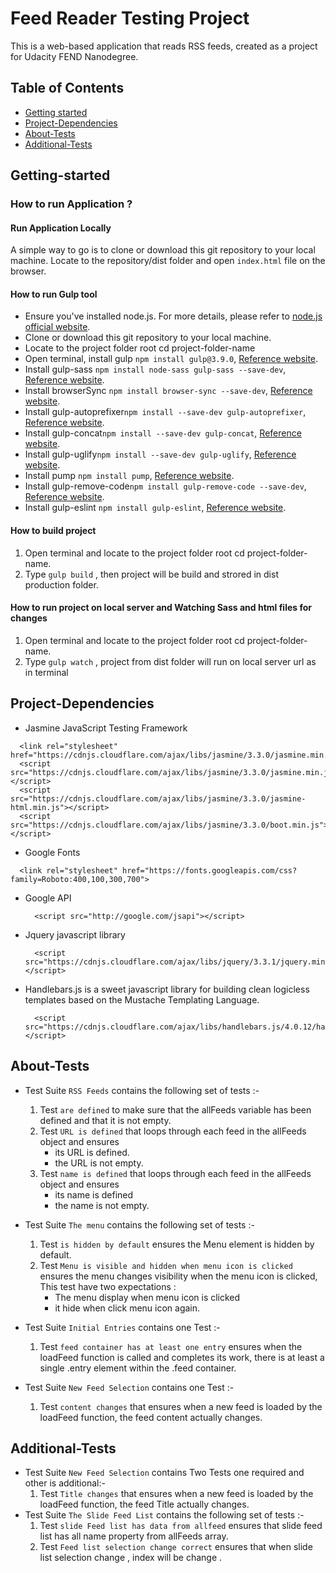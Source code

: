 # Feed Reader Testing Project
 This is a web-based application that reads RSS feeds, created as a project for Udacity FEND Nanodegree.
## Table of Contents
 * [Getting started](#Getting-started)
 * [Project-Dependencies](#Project-Dependencies)
 * [About-Tests ](#About-Tests )
 * [Additional-Tests](#Additional-Tests)

## Getting-started
### How to run Application ?
#### Run Application Locally ####
 A simple way to go is to clone or download this git repository to your local machine.
 Locate to the repository/dist folder and open `index.html` file  on the browser.
#### How to run Gulp tool ####
* Ensure you've installed node.js. For more details, please refer to [node.js official website](https://nodejs.org/en/).
* Clone or download this git repository to your local machine.
* Locate to the project folder root cd project-folder-name
* Open terminal, install gulp ```npm install gulp@3.9.0```, [Reference website](https://libraries.io/npm/gulp/3.9.0).
* Install gulp-sass ```npm install node-sass gulp-sass --save-dev```, [Reference website](https://www.npmjs.com/package/gulp-sass).
* Install browserSync ```npm install browser-sync --save-dev```, [Reference website](https://www.browsersync.io/docs#installation).
* Install gulp-autoprefixer```npm install --save-dev gulp-autoprefixer```, [Reference website](https://www.npmjs.com/package/gulp-autoprefixer).
* Install gulp-concat```npm install --save-dev gulp-concat```, [Reference website](https://www.npmjs.com/package/gulp-concat).
* Install gulp-uglify```npm install --save-dev gulp-uglify```, [Reference website](https://www.npmjs.com/package/gulp-uglify).
* Install pump ```npm install pump```, [Reference website](https://www.npmjs.com/package/pump).
* Install gulp-remove-code```npm install gulp-remove-code --save-dev```, [Reference website](https://www.npmjs.com/package/gulp-remove-code).
* Install gulp-eslint ```npm install gulp-eslint```, [Reference website](https://www.npmjs.com/package/gulp-eslint).
#### How to build project ####
1. Open terminal and locate to the project folder root cd project-folder-name.
2. Type ```gulp build``` , then project will be build and strored in dist production folder.
#### How to run project on local server and Watching Sass and html files for changes ####
1. Open terminal and locate to the project folder root cd project-folder-name.
2. Type ```gulp watch``` , project from dist folder will run on local server url as in terminal
## Project-Dependencies
 * Jasmine JavaScript Testing Framework
  ```
    <link rel="stylesheet" href="https://cdnjs.cloudflare.com/ajax/libs/jasmine/3.3.0/jasmine.min.css">
    <script src="https://cdnjs.cloudflare.com/ajax/libs/jasmine/3.3.0/jasmine.min.js"></script>
    <script src="https://cdnjs.cloudflare.com/ajax/libs/jasmine/3.3.0/jasmine-html.min.js"></script>
    <script src="https://cdnjs.cloudflare.com/ajax/libs/jasmine/3.3.0/boot.min.js"></script>
  ```
 * Google Fonts
  ```
    <link rel="stylesheet" href="https://fonts.googleapis.com/css?family=Roboto:400,100,300,700">
  ```
 * Google API
   ```
     <script src="http://google.com/jsapi"></script>
   ```
 * Jquery javascript library
   ```
     <script src="https://cdnjs.cloudflare.com/ajax/libs/jquery/3.3.1/jquery.min.js"></script>
   ```
 * Handlebars.js is a sweet javascript library for building clean logicless templates based on the Mustache Templating Language.
    ```
      <script src="https://cdnjs.cloudflare.com/ajax/libs/handlebars.js/4.0.12/handlebars.min.js"></script>
    ```
## About-Tests

 * Test Suite ```RSS Feeds``` contains the following set of tests :-
    1. Test ```are defined``` to make sure that the allFeeds variable has been defined and that it is not empty.
    2. Test ```URL is defined``` that loops through each feed in the allFeeds object and ensures
       * its URL is defined.
       * the URL is not empty.
    3. Test ```name is defined``` that loops through each feed in the allFeeds object and ensures
       * its name is defined
       * the name is not empty.

 * Test Suite ```The menu``` contains the following set of tests :-
     1. Test ```is hidden by default``` ensures the Menu element is hidden by default.
     2. Test ```Menu is visible and hidden when menu icon is clicked``` ensures the menu changes visibility when the menu icon is clicked, This test have two expectations :
        * The menu display when menu icon is clicked
        * it hide when click menu icon again.
 * Test Suite ```Initial Entries``` contains one Test :-
      1. Test ```feed container has at least one entry``` ensures when the loadFeed function is called and completes its work, there is at least
      a single .entry element within the .feed container.
 * Test Suite ```New Feed Selection``` contains one Test :-
     1. Test ```content changes``` that ensures when a new feed is loaded
       by the loadFeed function, the feed content actually changes.

## Additional-Tests
 * Test Suite ```New Feed Selection``` contains Two Tests one required and other is additional:-
    1. Test ```Title changes``` that ensures when a new feed is loaded
    by the loadFeed function, the feed Title actually changes.
 * Test Suite ```The Slide Feed List``` contains the following set of tests :-
      1. Test ```slide Feed list has data from allfeed``` ensures that slide feed list
         has all name property from allFeeds array.
      2. Test ```Feed list selection change correct``` ensures that when slide list selection
         change , index will be change .
